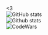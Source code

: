 <3
<br />
![GitHub stats](https://stats.matrozis.dev/api?username=LurkErLV&count_private=true&theme=dracula&show_icons=true&custom_title=Alberts%20Matrozis)
<br />
![Github stats](https://stats.matrozis.dev/api/top-langs?username=LurkErLV&theme=dracula)
<br />
![CodeWars](https://www.codewars.com/users/LurkErLV/badges/large)
